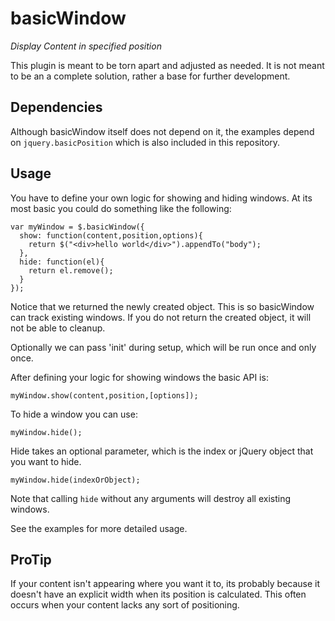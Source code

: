 # basicWindow

*Display Content in specified position* 

This plugin is meant to be torn apart and adjusted as needed. It is not meant to
be an a complete solution, rather a base for further development.

## Dependencies

Although basicWindow itself does not depend on it, the examples depend on
`jquery.basicPosition` which is also included in this repository.

## Usage

You have to define your own logic for showing and hiding windows. 
At its most basic you could do something like the following:

    var myWindow = $.basicWindow({
      show: function(content,position,options){
        return $("<div>hello world</div>").appendTo("body");
      },
      hide: function(el){
        return el.remove();
      }
    });

Notice that we returned the newly created object. This is so basicWindow can
track existing windows. If you do not return the created object, it will not
be able to cleanup.

Optionally we can pass 'init' during setup, which will be run once and only
once.

After defining your logic for showing windows the basic API is:

    myWindow.show(content,position,[options]);

To hide a window you can use:

    myWindow.hide();

Hide takes an optional parameter, which is the index or jQuery object that you
want to hide.

    myWindow.hide(indexOrObject);

Note that calling `hide` without any arguments will destroy all existing windows.

See the examples for more detailed usage. 

## ProTip

If your content isn't appearing where you want it to, its probably because it
doesn't have an explicit width when its position is calculated. This often
occurs when your content lacks any sort of positioning.

